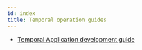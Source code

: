 ```yaml
---
id: index
title: Temporal operation guides
---
```


- [Temporal Application development guide](/docs/operations/temporal-application-development)
